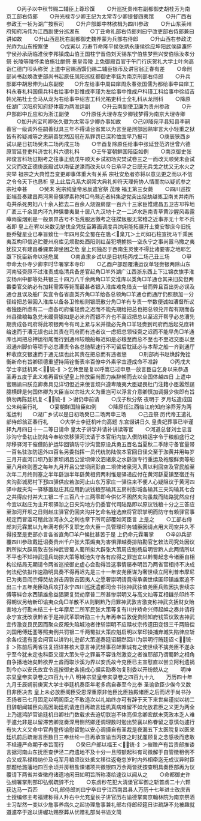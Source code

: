 <!-- { "loadSidebar": true } -->
　　○丙子以中秋节赐二辅臣上尊珍馔
　　○升巡抚贵州右副都御史胡桂芳为南京工部右侍郎
　　○升光禄寺少卿王纪为太常寺少卿提督四夷馆
　　○升广西右参政王一祯为湖广按察司
　　○升户部郎中林欲楫为四川参政
　　○升山东莱州府知府冯伟为江西副使分巡湖东　　○丁丑命礼部右侍郎刘曰宁改吏部右侍郎兼曰讲如故
　　○升山西巡抚右副都御史魏养蒙为兵部右侍郎
　　○升山西右参政沈光祚为山东按察使
　　○戊寅以  万寿节命隆平侯张炳永康侯徐应坤阳武侯薛濂怀宁侯孙承荫临淮侯李邦镇成山伯王国柱宁晋伯刘天锡东宁伯焦梦熊兴安伯徐汝孝分祭  长陵等陵怀柔伯施壮猷祭  景皇帝陵  上免御殿百官于午门行庆贺礼大学士叶向高诣仁德门叩头称贺  上遣中官赐酒馔仍赐二辅臣银币及讲官翁正春有差
　　○命刑部尚书赵焕改吏部尚书起原任凤阳巡抚都御史李鋕为南京刑部右侍郎
　　○升兵部郎中胡思伸为山东副使　　○升左给事中周曰庠周永春张国儒为都给事中曰庠工科永春礼科国儒兵科右给事中彭惟成李瑾为左给事中惟成户科瑾工科给事中徐绍吉韩光祐杜士全马从龙为右给事中绍吉工科光祐吏科士全礼科从龙刑科
　　○降原任湖广汉阳府知府舒体震为两淮运副
　　○升云南副使卫廉为贵州参政
　　○升户部郎中丘应和为浙江副使
　　○升原任大理寺左少卿钱梦得为南京大理寺卿
　　○加升尚宝司卿张久徵为太常寺少卿办事如故
　　○己卯降宛平县知县李嗣善官一级调外任嗣善狱具三年不得请台省累以为言至是刑部因熟审言大小轻重之狱皆有矜疑减等之恩嗣善犹然囚冠在系罪罚已深矜恤宜早乃报可
　　○庚辰狭西乡试以是日初场癸未二场丙戌三场
　　○辛酉复除原任给事中张延登范济世曾六德原官延登吏科济世礼科六德礼科
　　○壬午宴朝鲜国陪臣如例
　　○南京御史张邦俊言科场愆期考之往事正统戊午顺天乡试初场灾焚试卷三之一而改天顺癸未会试又灾而改正德庚辰殿试以南征逆濠而改夫以今日承平之日既无兵戈之扰又无水火之灾举  祖宗之大典惟吾变更即事体重大有关系  宗社安危者亦将以意见更之而以不信之令令天下也恳祈  皇上此后凡系大纲常大典礼仰符天理俯协人情而勿以疑贰参之宗社幸甚
　　○癸未  宪宗纯皇帝忌辰遣官祭  茂陵  福王第三女薨
　　○四川巡按彭端吾奏建昌两河黑骨猓猡素称舛□鸟骜近者紏集逆党突出烧劫越嶲卫南关并南所屯共杀死男妇八十余人掳去二百余人烧毁房屋一百六十三家臣惟建昌五卫古卭筰地广袤三千余里内环九种猓番夷巢十居八九汉地十之一二泸水迤南青草黄沙腥风毒露瘴雨蛮烟别是一般景界古号不毛荒服远徼考之往牒叛服无常稽之近事亦无十年不兵者即  皇上在宥以来数见挞伐全凭抚臣筹画调度兵饷用能拓疆开土奠安黎庶今旧抚臣乔璧星业已奉旨致仕一年四月矣全蜀在在卼＜臬兀＞土司如石柱宣抚马千乘民夷互构印信追贮夔州府库见烦勘处酉阳则红苗犯境掳掠一空永宁之事尚嚣乌撒之夷犹狡又有建昌番猓累卵坐困之危  皇上何独忍于西南生灵使不得比诸要害之地耶乞亟下抚臣新命以拯危属
　　○南直隶乡试以是日初场丙戌二场己丑三场
　　○甲申命太仆寺少卿李时华署掌本寺印
　　○乙酉户部题覆漕运议单轻赍银两除山东河南轻赍原不过淮责成临清兵备差官起角□羊外湖广江西浙东西上下江锦衣旗手淮安杨州中都等处共银三十四万八千余两角□羊交淮库以类角□羊通仓其来旧矣但两番委官交纳必有加耗需索等毙而最甚者银入淮库难免借支一借而弊且百出势必误及通仓且误及船厂矣宜令各省直类齐角□羊给各总领角□羊通仓而通厅仍照额加一分径给把总带回入淮库以备各卫修船则银既散分角□羊有专责一举数便诚如漕督所议者独臣所虑有二一虑各司府催轻赍之迟而不能先期给把总也把总领兑开帮有期而各州县徵粮每急兑米缓赍银如是必米齐而银不齐也不至迟把总以至迟开帮乎必总漕先期责成各司府将此项银两令有司上紧与米并徵必先角□羊轻赍到司府而后起兑庶转给速而于漕无误也此其责在司府而有违者议一虑把总领轻赍之迟而不能早角□羊通库也闻把总押运衔尾而行到通州较粮船每迟如是必粮至而总不至也不至迟交臣以至迟通州脚价等项乎必总漕责令各总随帮速行不可留后耽延必与本帮之船一齐到通厅秤收庶交银速而于通无误也此其责在把总而有违者惩
　　○刑部尚书赵焕辞免铨衡新命有旨卿硕德重望持简铨衡表率百僚中外素孚宜遵成命不准辞
　　○丙戌大学士李廷机累＜锍-釒＞乞休至是复以呼嵩已过申恳一放言臣自乞身以来恭遇  圣寿五度于此义难再留伏望皇上怜放臣尚图力疾辞朝而去以全国体越四日  上遣中官赐谕曰朕览卿奏具见详切但近来佞言烦兴遵卑陵夷大臣疑畏杜门注籍小臣嚣然逞臆横肆是何国体卿为大臣当以宗社大义为重岂可以浮言介意卿慎加调摄少俟即有旨慎勿再陈廷机复＜锍-釒＞谢仍申前请
　　○戊子秋分祭  夜明于  歹月坛遣成国公朱纯臣行礼
　　○宴朝鲜国陪臣如例
　　○降原任江西临江府知府涂乔芳为两淮运判　　○湖广乡试以是日初场癸巳二场丙申三场
　　○己丑祭  历代帝王遣礼部侍郎翁正春行礼
　　○大学士李廷机叶向高题  东宫辍讲日久  皇贵妃葬事已毕谨择九月四日十一二等日请命  皇太子讲学并请补讲读等官
　　○河道总督刘士忠言沙沟守备初止防陆今奉钦依移驿河滨请于本官衔内加入儧防粮运字令于粮船盛行之际移驿河干催儧防护运毕回镇防守沙沟营原设兵勇五百名当夏秋二季除守备官量带一百名驻泇防运外四百名另委指挥一员代统防陆俟本官回日径交至于泇黄并用每岁三月开直河口坝乃彭家坝闭吕公堂坝俾汶泗诸泉之水繇泇专行重运及袍服鲜贡等船至八月终则塞之每年九月开吕公堂坝闭彭直二坝俾诸泉河入黄以利回空及官民船至次年二月终则塞之半年繇泇半年繇黄相资两利惟是驿递应付在黄河繇夏镇至宿迁有夹沟彭城房村下邳四驿供应若泇河止山东万家庄一驿往来不便人心疑阻议于黄河四驿中裁夹沟一驿移置赵庄其应用酌派钱粮邳输其五房村彭城各输其三夹沟输其七合之共得应付并大工银二千三百八十三两零即今供亿不困然夹沟虽裁而陆路犹然应付今宜以赵庄为主开坝驿泇之日夹沟地方仍委官代司陆路即以原议钱粮十分之三答应至泇河开坝之日则赵庄驿官仍回夹沟并乞命名铨选庶将官职掌明而防守有赖驿官事规定而冒滥可稽此泇河永久之利也章下所司部覆如河臣言  上是之
　　○工部右侍郎刘元霖累以九年满考例不复职乞命大臣一员管理印务辅臣因请点用大司空并久不得报至是吏部亦言各省直角□羊户候批甚苦于是  上仍命元霖署掌
　　○辛卯兵部覆四川参政戴廷诏奏贵州千户张大策煽夷为害惧罪越奏排陷勘官乞敕法司究处因议黔所拟大辟周敦吉张神武皆蜀人蜀所拟大辟张大策周应魁杨启明皆黔人此两情所以不平也不知神武擅兵劫掠大策等城池失守各有应得之罪岂宜以黔蜀起念今诸臣自相构讼结局无期请令两省巡按御史虚心会勘得旨这事情屡奉明旨乃两省官相持不决成何法纪依拟作速勘明具奏不得再迟先是三十一年安尧臣谋为奢世续立阿利普市摩尼已为夷目阎宗傅焚劫游击周敦吉因夷人之愿奢崇明请竟得承袭世续匿印镇雄累追不出三十五年尧臣助兵攻打永宁四川巡抚遣都司佥书张神武往值尧臣兵败因执世续宗傅等紏合水西镇雄愈益猖獗复焚劫摩普二所甚惨崇明又与高文灿等互相讎杀印终不得朝议另给新印谕夷众角□羊散不从则剿黔乃归罪神武敦吉激变称神武贪括财女贻害地方行勘未结三十七年摩尼二所军民张大策等复有川弁矫命兴师起衅之奏并请将永宁宣抚改隶黔省于是神武革职听勘三十九年再奉旨敦促贵阳知府钱策议敦吉神武宜传激变艮民因而聚众反叛失陷城池者律斩崇明不应赎杖宗传遗田变银三千两赔偿刘国用傅廷銮等照夷例共罚银二千两蜀拟大策应魁启明以掌印操捕弃城失陷律应斩余各戍遣有差会问官以讲钓礼逊郤大策遂奏廷诏翻然回川为崇明行贿廷诏＜锍-釒＞陈前后两省往复招详甚核大意言神武轻事召衅罪诚有之使世续不擒尧臣不遂永宁至今犹未定也科臣又谓大策失守之罪虽不容诛然激变之者谁耶部乃谓蜀黔之相角自争播地始矣黔欲畀土酋而取沙溪为界以安氏故今克臣已主宣慰直以尝立阿利遗祸到今亦以安氏故宜令巡按御史各捐成心据实勘奏勿复别委以开纷兢从之
　　明神宗显皇帝实录卷之四百九十八
明神宗显皇帝实录卷之四百九十九
　　万历四十年九月壬辰朔前庚寅大学士李廷机奏臣年老多病自春至今比奉  圣谕欲臣少俟今又数日非臣决去  皇上未必放臣阁臣受恩深重原非他臣比臣独殿诸臣之后而迟于尚书孙丕扬者已七月固足以明阁臣之不敢造次以礼始终亦可有辞于天下来世矣谨拟以初二日辞朝闻辅臣向高因助廷机请连日再疏言廷机真病难留不如允放君臣之义更为两全  上乃遣鸿胪官谕廷机曰卿杜门数载求去迫切朕岂不体亮但念卿宏猷未究政本乏人难于遽允非是以留滞苦卿览奏深用恻然卿还调理数时勉出赞襄以称眷留之意慎勿遽行有失大义又命中官冉登传谕慰留勉以安心调摄自有圣裁是夜漏五下太医院复以医来廷机前后疏谢言臣数日三奉丝纶一日再承宣谕当丙夜之时犹廑顾复之念感极而悲敢不柢遵严命期于奉旨而行
　　○癸巳户部以福王＜锍-釒＞催赡产有旨责部推诿言据河南山东抚臣查伊泾二府遗地不及十分一且照额起科有司徵解于自管徵租例不合又或系禄粮纳价及屯军月粮须议处抵文移往返奄忽岁时内外相牵迄无成议异时臣部题给潞藩地四百余顷并房租盐课诸项共徵银四万余两皆抚按查明具奏臣部再为议覆请下两省并查徽府诸遗地闲田如明旨所称凑给速议以闻从之
　　○命都御史许弘纲署掌刑部印弘纲疏辞不允
　　○东虏粆花犯大清堡官军御之斩首虏二十六颗获达马一百匹
　　○礼部侍郎刘曰宁卒曰宁江西南昌县人万历十七年进士改庶吉士授编修主考福建称得人升右中允充皇长子讲官历右谕德掌南京翰林院为南京祭酒士习犁然一变以少詹事养病久之起协理詹事兼礼部右侍郎经筵日讲疏辞不允被趣就道遽卒于途以讲幄功赐祭葬从优赠礼部尚书谥文简
